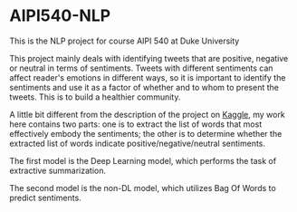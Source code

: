 # AIPI540-NLP
This is the NLP project for course AIPI 540 at Duke University

This project mainly deals with identifying tweets that are positive, negative or neutral in terms of sentiments. Tweets with different sentiments can affect reader's emotions in different ways, so it is important to identify the sentiments and use it as a factor of whether and to whom to present the tweets. This is to build a healthier community. 

A little bit different from the description of the project on [Kaggle](https://www.kaggle.com/competitions/tweet-sentiment-extraction/overview), my work here contains two parts: one is to extract the list of words that most effectively embody the sentiments; the other is to determine whether the extracted list of words indicate positive/negative/neutral sentiments. 

The first model is the Deep Learning model, which performs the task of extractive summarization. 

The second model is the non-DL model, which utilizes Bag Of Words to predict sentiments. 